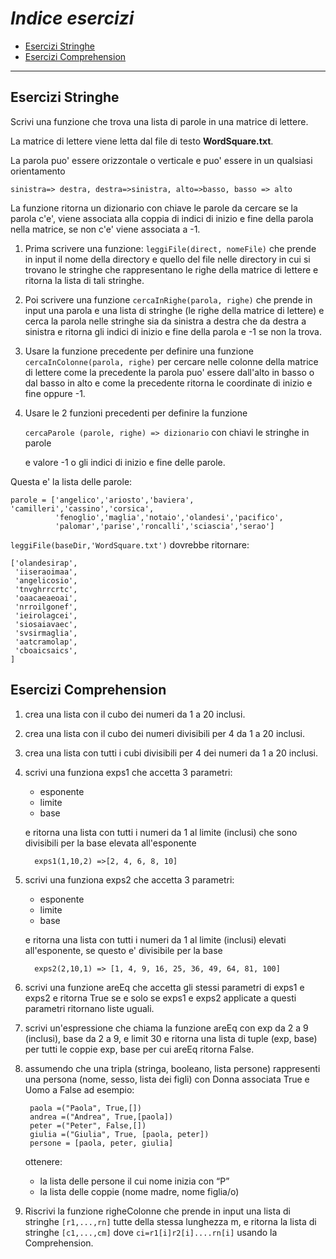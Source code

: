 # *Indice esercizi*

- [Esercizi Stringhe](#esercizi-stringhe)
- [Esercizi Comprehension](#esercizi-comprehension)
---
## **Esercizi Stringhe**
Scrivi una funzione che trova una lista di parole in una matrice di lettere.

La matrice di lettere viene letta dal file di testo **WordSquare.txt**. 

La parola puo' essere orizzontale o verticale e puo' essere
in un qualsiasi orientamento 

    sinistra=> destra, destra=>sinistra, alto=>basso, basso => alto

La funzione ritorna un dizionario con chiave le parole da cercare
se la parola c'e', viene associata alla coppia di indici di inizio e
fine della parola nella matrice, se non c'e' viene associata a -1.    

1. Prima scrivere una funzione: `leggiFile(direct, nomeFile)`
che prende in input il nome della directory e quello del file nelle 
directory in cui si trovano le stringhe che rappresentano le righe
della matrice di lettere e ritorna la lista di tali stringhe.


2. Poi scrivere una funzione `cercaInRighe(parola, righe)` che prende in input 
una parola e una lista di stringhe (le righe della matrice di lettere) 
e cerca la parola nelle stringhe sia da sinistra a destra che 
da destra a sinistra e ritorna gli indici di inizio e fine della parola
e -1 se non la trova.


3. Usare la funzione precedente per definire una funzione
`cercaInColonne(parola, righe)` per cercare nelle colonne della matrice
di lettere come la precedente la parola puo' essere dall'alto in basso
o dal basso in alto e come la precedente ritorna le coordinate di inizio
e fine oppure -1.


4. Usare le 2 funzioni precedenti per definire la funzione

    `cercaParole (parole, righe) => dizionario` 
con chiavi le stringhe in parole

    e valore -1 o gli indici di inizio e fine delle parole.

Questa e' la lista delle parole:      
      
    parole = ['angelico','ariosto','baviera', 'camilleri','cassino','corsica',
              'fenoglio','maglia','notaio','olandesi','pacifico',
              'palomar','parise','roncalli','sciascia','serao']

`leggiFile(baseDir,'WordSquare.txt')` dovrebbe ritornare:

    ['olandesirap',
     'iiseraoimaa',
     'angelicosio',
     'tnvghrrcrtc',
     'oaacaeaeoai',
     'nrroilgonef',
     'ieirolagcei',
     'siosaiavaec',
     'svsirmaglia',
     'aatcramolap',
     'cboaicsaics',
    ]

## Esercizi Comprehension
1. crea una lista con il cubo dei numeri da 1 a 20 inclusi.


2. crea una lista con il cubo dei numeri divisibili per 4 da 1 a 20 inclusi.


3. crea una lista con tutti i cubi divisibili per 4 dei numeri da 1 a 20 inclusi.


4. scrivi una funziona exps1 che accetta 3 parametri:
   - esponente
   - limite
   - base
   
   e ritorna una lista con tutti i numeri da 1 al limite (inclusi) che
sono divisibili per la base elevata all'esponente

         exps1(1,10,2) =>[2, 4, 6, 8, 10]

5. scrivi una funziona exps2 che accetta 3 parametri:
   - esponente
   - limite
   - base

   e ritorna una lista con tutti i numeri da 1 al limite (inclusi) 
   elevati all'esponente, se questo e' divisibile per la base

         exps2(2,10,1) => [1, 4, 9, 16, 25, 36, 49, 64, 81, 100]
6. scrivi una funzione areEq che accetta gli stessi parametri di exps1 e exps2
e ritorna True se e solo se exps1 e exps2 applicate a questi
parametri ritornano liste uguali.


7. scrivi un'espressione che chiama la funzione areEq con exp 
da 2 a 9 (inclusi), base da 2 a 9, e limit 30 e ritorna una lista di
tuple (exp, base) per tutti le coppie exp, base per cui areEq ritorna False.


8. assumendo che una tripla (stringa, booleano, lista persone) rappresenti una
persona (nome, sesso, lista dei figli) con Donna associata True e Uomo a False
ad esempio:

        paola =("Paola", True,[])
        andrea =("Andrea", True,[paola])
        peter =("Peter", False,[])
        giulia =("Giulia", True, [paola, peter])
        persone = [paola, peter, giulia]

    ottenere:

   - la lista delle persone il cui nome inizia con “P”
   - la lista delle coppie (nome madre, nome figlia/o)


9. Riscrivi la funzione righeColonne che prende in input una lista 
di stringhe `[r1,...,rn]` tutte della stessa lunghezza m, e ritorna 
la lista di stringhe `[c1,...,cm]` dove  `ci=r1[i]r2[i]....rn[i]`
usando la Comprehension.
